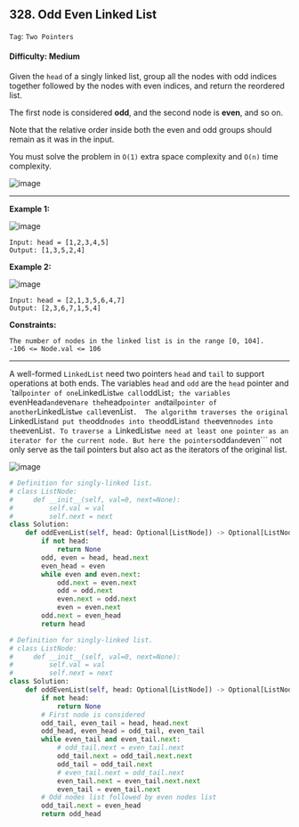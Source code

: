 ## 328. Odd Even Linked List

```Tag```: ```Two Pointers```

#### Difficulty: Medium

Given the ```head``` of a singly linked list, group all the nodes with odd indices together followed by the nodes with even indices, and return the reordered list.

The first node is considered __odd__, and the second node is __even__, and so on.

Note that the relative order inside both the even and odd groups should remain as it was in the input.

You must solve the problem in ```O(1)``` extra space complexity and ```O(n)``` time complexity.

![image](https://user-images.githubusercontent.com/35042430/210615097-0904f926-59b0-4340-95d5-90f0e1bec733.png)

---

__Example 1:__

![image](https://assets.leetcode.com/uploads/2021/03/10/oddeven-linked-list.jpg)
```
Input: head = [1,2,3,4,5]
Output: [1,3,5,2,4]
```

__Example 2:__

![image](https://assets.leetcode.com/uploads/2021/03/10/oddeven2-linked-list.jpg)
```
Input: head = [2,1,3,5,6,4,7]
Output: [2,3,6,7,1,5,4]
```

__Constraints:__
```
The number of nodes in the linked list is in the range [0, 104].
-106 <= Node.val <= 106
```
---

A well-formed ```LinkedList``` need two pointers ```head``` and ```tail``` to support operations at both ends. The variables ```head``` and ```odd``` are the ```head``` pointer and `tail``` pointer of one ```LinkedList``` we call ```oddList```; the variables ```evenHead``` and ```even``` are the ```head``` pointer and ```tail``` pointer of another ```LinkedList``` we call ```evenList```. 
The algorithm traverses the original ```LinkedList``` and put the ```odd``` nodes into the ```oddList``` and the ```even``` nodes into the ```evenList```. To traverse a ```LinkedList``` we need at least one pointer as an iterator for the current node. But here the pointers ```odd``` and ```even``` not only serve as the tail pointers but also act as the iterators of the original list.

![image](https://leetcode.com/problems/odd-even-linked-list/solutions/127831/Figures/328_Odd_Even.svg)

```Python
# Definition for singly-linked list.
# class ListNode:
#     def __init__(self, val=0, next=None):
#         self.val = val
#         self.next = next
class Solution:
    def oddEvenList(self, head: Optional[ListNode]) -> Optional[ListNode]:
        if not head:
            return None
        odd, even = head, head.next
        even_head = even
        while even and even.next:
            odd.next = even.next
            odd = odd.next
            even.next = odd.next
            even = even.next
        odd.next = even_head
        return head
```

```Python
# Definition for singly-linked list.
# class ListNode:
#     def __init__(self, val=0, next=None):
#         self.val = val
#         self.next = next
class Solution:
    def oddEvenList(self, head: Optional[ListNode]) -> Optional[ListNode]:
        if not head:
            return None
        # First node is considered
        odd_tail, even_tail = head, head.next
        odd_head, even_head = odd_tail, even_tail
        while even_tail and even_tail.next:
            # odd_tail.next = even_tail.next
            odd_tail.next = odd_tail.next.next
            odd_tail = odd_tail.next
            # even_tail.next = odd_tail.next
            even_tail.next = even_tail.next.next
            even_tail = even_tail.next
        # Odd nodes list followed by even nodes list
        odd_tail.next = even_head
        return odd_head 
```
